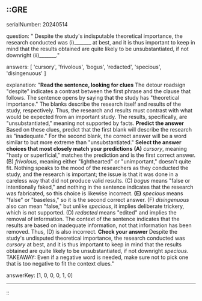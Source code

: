 ::GRE
---

serialNumber: 20240514

question: " Despite the study's indisputable theoretical importance, the research conducted was (i)_______ at best, and it is thus important to keep in mind that the results obtained are quite likely to be unsubstantiated, if not downright (ii)_______."

answers: [
  'cursory',
  'frivolous',
  'bogus',
  'redacted',
  'specious',
  'disingenuous'
]

explanation: "<strong>Read the sentence, looking for clues</strong> The detour roadsign \"despite\" indicates a contrast between the first phrase and the clause that follows. The sentence opens by saying that the study has \"theoretical importance.\" The blanks describe the research itself and results of the study, respectively. Thus, the research and results must contrast with what would be expected from an important study. The results, specifically, are \"unsubstantiated,\" meaning not supported by facts. <strong>Predict the answer</strong> Based on these clues, predict that the first blank will describe the research as \"inadequate.\" For the second blank, the correct answer will be a word similar to but more extreme than \"unsubstantiated.\" <strong>Select the answer choices that most closely match your predictions</strong> <strong>(A)</strong> <i>cursory</i>, meaning \"hasty or superficial,\" matches the prediction and is the first correct answer. (B) <i>frivolous</i>, meaning either \"lighthearted\" or \"unimportant,\" doesn't quite fit. Nothing speaks to the mood of the researchers as they conducted the study, and the research is important; the issue is that it was done in a careless way that did not produce valid results. (C) <i>bogus</i> means \"false or intentionally faked,\" and nothing in the sentence indicates that the research was fabricated, so this choice is likewise incorrect. <strong>(E)</strong> <i>specious</i> means \"false\" or \"baseless,\" so it is the second correct answer. (F) <i>disingenuous</i> also can mean \"false,\" but unlike <i>specious</i>, it implies deliberate trickery, which is not supported. (D) <i>redacted</i> means \"edited\" and implies the removal of information. The context of the sentence indicates that the results are based on inadequate information, not that information has been removed. Thus, (D) is also incorrect. <strong>Check your answer</strong> Despite the study's undisputed theoretical importance, the research conducted was <i>cursory</i> at best, and it is thus important to keep in mind that the results obtained are quite likely to be unsubstantiated, if not downright <i>specious</i>. TAKEAWAY: Even if a negative word is needed, make sure not to pick one that is too negative to fit the context clues."

answerKey: [1, 0, 0, 0, 1, 0]

---
::